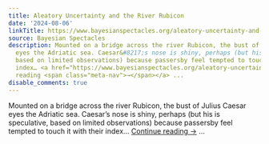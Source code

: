 ```yaml
---
title: Aleatory Uncertainty and the River Rubicon
date: '2024-08-06'
linkTitle: https://www.bayesianspectacles.org/aleatory-uncertainty-and-the-river-rubicon/
source: Bayesian Spectacles
description: Mounted on a bridge across the river Rubicon, the bust of Julius Caesar
  eyes the Adriatic sea. Caesar&#8217;s nose is shiny, perhaps (but his is speculative,
  based on limited observations) because passersby feel tempted to touch it with their
  index… <a href="https://www.bayesianspectacles.org/aleatory-uncertainty-and-the-river-rubicon/">Continue
  reading <span class="meta-nav">→</span></a> ...
disable_comments: true
---
```

Mounted on a bridge across the river Rubicon, the bust of Julius Caesar eyes the Adriatic sea. Caesar&#8217;s nose is shiny, perhaps (but his is speculative, based on limited observations) because passersby feel tempted to touch it with their index… <a href="https://www.bayesianspectacles.org/aleatory-uncertainty-and-the-river-rubicon/">Continue reading <span class="meta-nav">→</span></a> ...